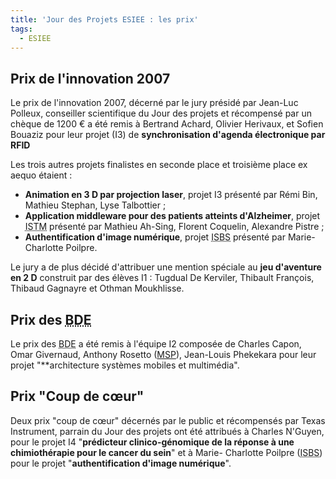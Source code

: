 ```yaml
---
title: 'Jour des Projets ESIEE : les prix'
tags:
  - ESIEE
---
```


## Prix de l'innovation 2007

Le prix de l'innovation 2007, décerné par le jury présidé par Jean-Luc Polleux,
conseiller scientifique du Jour des projets et récompensé par un chèque de 1200
€ a été remis à Bertrand Achard, Olivier Herivaux, et Sofien Bouaziz pour leur
projet (I3) de **synchronisation d'agenda électronique par RFID**

Les trois autres projets finalistes en seconde place et troisième place ex aequo
étaient :

- **Animation en 3 D par projection laser**, projet I3 présenté par Rémi Bin,
  Mathieu Stephan, Lyse Talbottier ;
- **Application middleware pour des patients atteints d'Alzheimer**, projet
  <abbr title="Institut Supérieur des Technologies et de Management, devenu ESIEE Management">ISTM</abbr>
  présenté par Mathieu Ah-Sing, Florent Coquelin, Alexandre Pistre ;
- **Authentification d'image numérique**, projet
  <abbr title="Institut Supérieur des BioSciences">ISBS</abbr> présenté par
  Marie-Charlotte Poilpre.

Le jury a de plus décidé d'attribuer une mention spéciale au **jeu d'aventure en
2 D** construit par des élèves I1&nbsp;: Tugdual De Kerviler, Thibault François,
Thibaud Gagnayre et Othman Moukhlisse.

## Prix des <abbr title="Bureaux des Élèves">BDE</abbr>

Le prix des <abbr title="Bureaux des Élèves">BDE</abbr> a été remis à l'équipe
I2 composée de Charles Capon, Omar Givernaud, Anthony Rosetto
([MSP](https://msdn.microsoft.com/en-us/microsoftstudentpartners.aspx)),
Jean-Louis Phekekara pour leur projet "\*\*architecture systèmes mobiles et
multimédia".

## Prix "Coup de cœur"

Deux prix "coup de cœur" décernés par le public et récompensés par Texas
Instrument, parrain du Jour des projets ont été attribués à Charles N'Guyen,
pour le projet I4 "**prédicteur clinico-génomique de la réponse à une
chimiothérapie pour le cancer du sein**" et à Marie- Charlotte Poilpre
(<abbr title="Institut Supérieur des BioSciences">ISBS</abbr>) pour le projet
"**authentification d'image numérique**".
